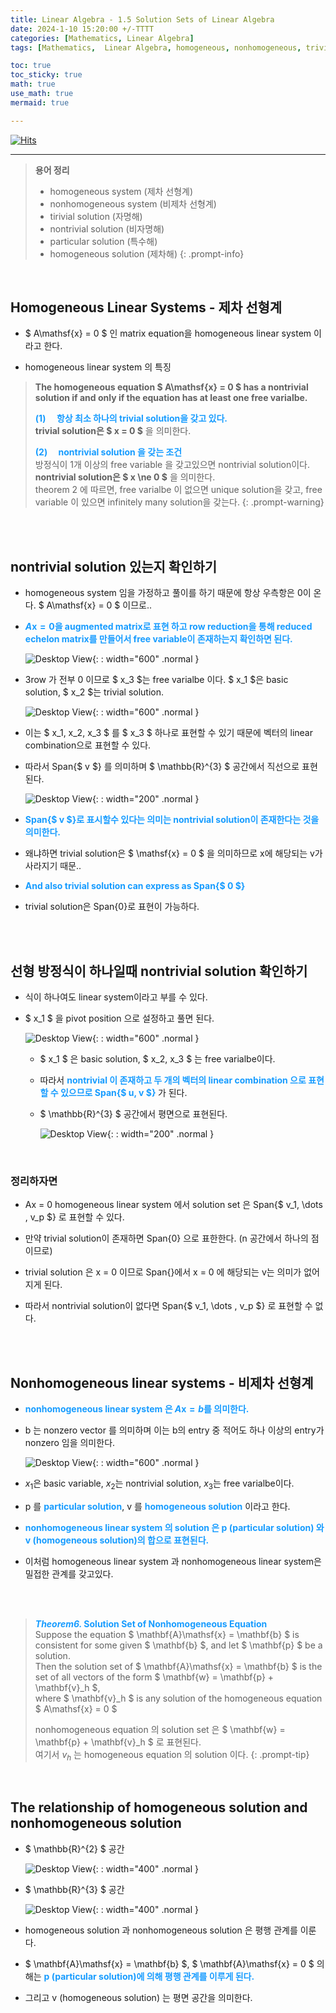 ```yaml
---
title: Linear Algebra - 1.5 Solution Sets of Linear Algebra
date: 2024-1-10 15:20:00 +/-TTTT
categories: [Mathematics, Linear Algebra]
tags: [Mathematics,  Linear Algebra, homogeneous, nonhomogeneous, trivial solution, nontrivial solution]     # TAG names should always be lowercase

toc: true
toc_sticky: true
math: true
use_math: true
mermaid: true

---
```


[![Hits](https://hits.seeyoufarm.com/api/count/incr/badge.svg?url=https%3A%2F%2Fepheria.github.io&count_bg=%2379C83D&title_bg=%23555555&icon=&icon_color=%23E7E7E7&title=views&edge_flat=false)](https://hits.seeyoufarm.com)

---

> **용어 정리**   
> * homogeneous system (제차 선형계)
> * nonhomogeneous system (비제차 선형계)
> * tirivial solution (자명해)
> * nontrivial solution (비자명해)
> * particular solution (특수해)
> * homogeneous solution (제차해)
{: .prompt-info}

<br>

## Homogeneous Linear Systems - 제차 선형계

- $ A\mathsf{x} = 0 $ 인 matrix equation을 homogeneous linear system 이라고 한다.

- homogeneous linear system 의 특징

> **The homogeneous equation $ A\mathsf{x} = 0 $ has a nontrivial solution if and only if the equation has at least one free varialbe.**   
>   
> **<span style="color:#179CFF">(1)  항상 최소 하나의 trivial solution을 갖고 있다. </span>**   
> **trivial solution은 $ x = 0 $** 을 의미한다.   
>   
> **<span style="color:#179CFF">(2)  nontrivial solution 을 갖는 조건 </span>**    
> 방정식이 1개 이상의 free variable 을 갖고있으면 nontrivial solution이다.   
> **nontrivial solution은 $ x \ne 0 $** 을 의미한다.   
> theorem 2 에 따르면, free varialbe 이 없으면 unique solution을 갖고, free variable 이 있으면 infinitely many solution을 갖는다.
{: .prompt-warning}

<br>
<br>

## nontrivial solution 있는지 확인하기

- homogeneous system 임을 가정하고 풀이를 하기 때문에 항상 우측항은 0이 온다. $ A\mathsf{x} = 0 $ 이므로..
- **<span style="color:#179CFF"> $A\mathsf{x} = 0$을 augmented matrix로 표현 하고 row reduction을 통해 reduced echelon matrix를 만들어서 free variable이 존재하는지 확인하면 된다. </span>**   

   ![Desktop View](/assets/img/post/mathematics/linearalgebra5_01.png){: : width="600" .normal }

- 3row 가 전부 0 이므로 $ x_3 $는 free varialbe 이다. $ x_1 $은 basic solution, $ x_2 $는 trivial solution.

   ![Desktop View](/assets/img/post/mathematics/linearalgebra5_02.png){: : width="600" .normal }

- 이는 $ x_1, x_2, x_3 $ 를 $ x_3 $ 하나로 표현할 수 있기 때문에 벡터의 linear combination으로 표현할 수 있다.
- 따라서 Span{$ v $} 를 의미하며 $ \mathbb{R}^{3} $ 공간에서 직선으로 표현된다.

   ![Desktop View](/assets/img/post/mathematics/linearalgebra5_03.png){: : width="200" .normal }


- **<span style="color:#179CFF"> Span{$ v $}로 표시할수 있다는 의미는 nontrivial solution이 존재한다는 것을 의미한다. </span>**  
- 왜냐하면 trivial solution은 $ \mathsf{x} = 0 $ 을 의미하므로 x에 해당되는 v가 사라지기 때문..
- **<span style="color:#179CFF"> And also trivial solution can express as Span{$ 0 $} </span>** 
- trivial solution은 Span{$0$}로 표현이 가능하다.

<br>
<br>

## 선형 방정식이 하나일때 nontrivial solution 확인하기

- 식이 하나여도 linear system이라고 부를 수 있다.
- $ x_1 $ 을 pivot position 으로 설정하고 풀면 된다.

   ![Desktop View](/assets/img/post/mathematics/linearalgebra5_04.png){: : width="600" .normal }

   - $ x_1 $ 은 basic solution, $ x_2, x_3 $ 는 free varialbe이다.
   - 따라서 **<span style="color:#179CFF"> nontrivial 이 존재하고 두 개의 벡터의 linear combination 으로 표현할 수 있으므로 Span{$ u, v $} </span>** 가 된다.
   - $ \mathbb{R}^{3} $ 공간에서 평면으로 표현된다.

      ![Desktop View](/assets/img/post/mathematics/linearalgebra5_05.png){: : width="200" .normal }

<br>

### 정리하자면

- Ax = 0 homogeneous linear system 에서 solution set 은 Span{$ v_1, \dots , v_p $} 로 표현할 수 있다.
- 만약 trivial solution이 존재하면 Span{0} 으로 표한한다. (n 공간에서 하나의 점 이므로)
- trivial solution 은 x = 0 이므로 Span{}에서 x = 0 에 해당되는 v는 의미가 없어지게 된다.
- 따라서 nontrivial solution이 없다면 Span{$ v_1, \dots , v_p $} 로 표현할 수 없다.

   <br>
   <br>

## Nonhomogeneous linear systems - 비제차 선형계

- **<span style="color:#179CFF"> nonhomogeneous linear system 은 $A\mathsf{x} = b$를 의미한다. </span>**
- b 는 nonzero vector 를 의미하며 이는 b의 entry 중 적어도 하나 이상의 entry가 nonzero 임을 의미한다.


   ![Desktop View](/assets/img/post/mathematics/linearalgebra5_06.png){: : width="600" .normal }

- $x_1$은 basic variable, $x_2$는 nontrivial solution, $x_3$는 free varialbe이다.
- p 를 **<span style="color:#179CFF">particular solution</span>**, v 를 **<span style="color:#179CFF">homogeneous solution</span>** 이라고 한다.
- **<span style="color:#179CFF">nonhomogeneous linear system 의 solution 은 p (particular solution) 와 v (homogeneous solution)의 합으로 표현된다.</span>**
- 이처럼 homogeneous linear system 과 nonhomogeneous linear system은 밀접한 관계를 갖고있다.

<br>
<br>


> ***<span style="color:#179CFF">Theorem6.  </span>*** **<span style="color:#179CFF">Solution Set of Nonhomogeneous Equation </span>**   
> Suppose the equation $ \mathbf{A}\mathsf{x} = \mathbf{b} $ is consistent for some given $ \mathbf{b} $, and let $ \mathbf{p} $ be a solution.   
> Then the solution set of $ \mathbf{A}\mathsf{x} = \mathbf{b} $ is the set of all vectors of the form $ \mathbf{w} = \mathbf{p} + \mathbf{v}_h $,   
> where $ \mathbf{v}_h $ is any solution of the homogeneous equation $ A\mathsf{x} = 0 $   
>   
> nonhomogeneous equation 의 solution set 은 $ \mathbf{w} = \mathbf{p} + \mathbf{v}_h $ 로 표현된다.   
> 여기서 $v_h$ 는 homogeneous equation 의 solution 이다.
{: .prompt-tip}

<br>

## The relationship of homogeneous solution and nonhomogeneous solution

- $ \mathbb{R}^{2} $ 공간

   ![Desktop View](/assets/img/post/mathematics/linearalgebra5_07.png){: : width="400" .normal }

- $ \mathbb{R}^{3} $ 공간

   ![Desktop View](/assets/img/post/mathematics/linearalgebra5_08.png){: : width="400" .normal }

- homogeneous solution 과 nonhomogeneous solution 은 평행 관계를 이룬다.
- $ \mathbf{A}\mathsf{x} = \mathbf{b} $, $ \mathbf{A}\mathsf{x} = 0 $ 의 해는 **<span style="color:#179CFF">p (particular solution)에 의해 평행 관계를 이루게 된다. </span>**
- 그리고 v (homogeneous solution) 는 평면 공간을 의미한다.